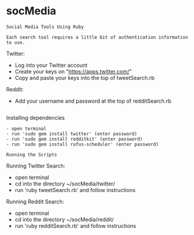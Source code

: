 # socMedia

~~~~~~~~~~~~~~~~~~~~~~~~~~~~~~~~~~~~~~~~~~~~~~~~~~~~~~~~~~~~~~~~~~~~~~~~~~~~~
Social Media Tools Using Ruby
~~~~~~~~~~~~~~~~~~~~~~~~~~~~~~~~~~~~~~~~~~~~~~~~~~~~~~~~~~~~~~~~~~~~~~~~~~~~~

~~~~~~~~~~~~~~~~~~~~~~~~~~~~~~~~~~~~~~~~~~~~~~~~~~~~~~~~~~~~~~~~~~~~~~~~~~~~~
Each search tool requires a little bit of authentication information to use.
~~~~~~~~~~~~~~~~~~~~~~~~~~~~~~~~~~~~~~~~~~~~~~~~~~~~~~~~~~~~~~~~~~~~~~~~~~~~~
Twitter:
- Log into your Twitter account
- Create your keys on "https://apps.twitter.com/"
- Copy and paste your keys into the top of tweetSearch.rb
 
Reddit:
- Add your username and password at the top of redditSearch.rb
~~~~~~~~~~~~~~~~~~~~~~~~~~~~~~~~~~~~~~~~~~~~~~~~~~~~~~~~~~~~~~~~~~~~~~~~~~~~~

~~~~~~~~~~~~~~~~~~~~~~~~~~~~~~~~~~~~~~~~~~~~~~~~~~~~~~~~~~~~~~~~~~~~~~~~~~~~~
Installing dependencies
~~~~~~~~~~~~~~~~~~~~~~~~~~~~~~~~~~~~~~~~~~~~~~~~~~~~~~~~~~~~~~~~~~~~~~~~~~~~~
- open terminal
- run 'sudo gem install twitter' (enter password)
- run 'sudo gem install redditkit' (enter password)
- run 'sudo gem install rufus-scheduler' (enter password)
~~~~~~~~~~~~~~~~~~~~~~~~~~~~~~~~~~~~~~~~~~~~~~~~~~~~~~~~~~~~~~~~~~~~~~~~~~~~~

~~~~~~~~~~~~~~~~~~~~~~~~~~~~~~~~~~~~~~~~~~~~~~~~~~~~~~~~~~~~~~~~~~~~~~~~~~~~~
Running the Scripts
~~~~~~~~~~~~~~~~~~~~~~~~~~~~~~~~~~~~~~~~~~~~~~~~~~~~~~~~~~~~~~~~~~~~~~~~~~~~~
Running Twitter Search:
- open terminal
- cd into the directory ~/socMedia/twitter/
- run 'ruby tweetSearch.rb' and follow instructions

Running Reddit Search:
- open terminal
- cd into the directory ~/socMedia/reddit/
- run 'ruby redditSearch.rb' and follow instructions
~~~~~~~~~~~~~~~~~~~~~~~~~~~~~~~~~~~~~~~~~~~~~~~~~~~~~~~~~~~~~~~~~~~~~~~~~~~~~

